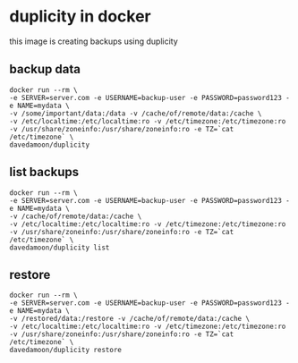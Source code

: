 # duplicity in docker

this image is creating backups using duplicity

## backup data

    docker run --rm \
    -e SERVER=server.com -e USERNAME=backup-user -e PASSWORD=password123 -e NAME=mydata \
    -v /some/important/data:/data -v /cache/of/remote/data:/cache \
    -v /etc/localtime:/etc/localtime:ro -v /etc/timezone:/etc/timezone:ro -v /usr/share/zoneinfo:/usr/share/zoneinfo:ro -e TZ=`cat /etc/timezone` \
    davedamoon/duplicity

## list backups

    docker run --rm \
    -e SERVER=server.com -e USERNAME=backup-user -e PASSWORD=password123 -e NAME=mydata \
    -v /cache/of/remote/data:/cache \
    -v /etc/localtime:/etc/localtime:ro -v /etc/timezone:/etc/timezone:ro -v /usr/share/zoneinfo:/usr/share/zoneinfo:ro -e TZ=`cat /etc/timezone` \
    davedamoon/duplicity list

## restore

    docker run --rm \
    -e SERVER=server.com -e USERNAME=backup-user -e PASSWORD=password123 -e NAME=mydata \
    -v /restored/data:/restore -v /cache/of/remote/data:/cache \
    -v /etc/localtime:/etc/localtime:ro -v /etc/timezone:/etc/timezone:ro -v /usr/share/zoneinfo:/usr/share/zoneinfo:ro -e TZ=`cat /etc/timezone` \
    davedamoon/duplicity restore
